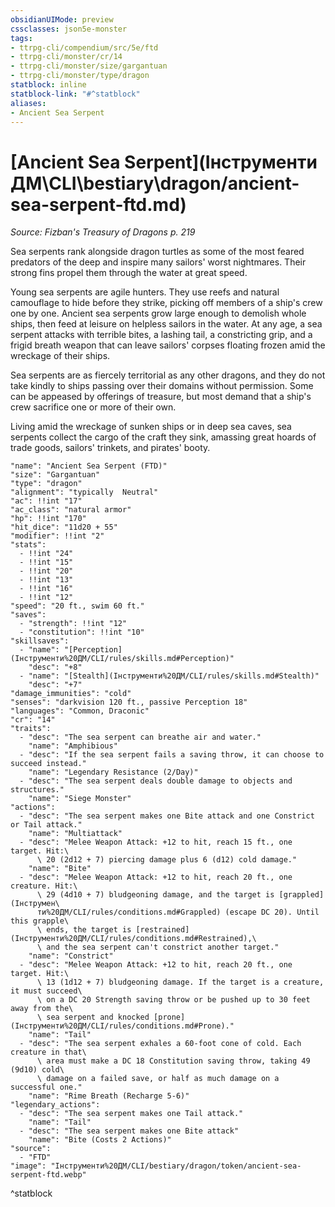 ```yaml
---
obsidianUIMode: preview
cssclasses: json5e-monster
tags:
- ttrpg-cli/compendium/src/5e/ftd
- ttrpg-cli/monster/cr/14
- ttrpg-cli/monster/size/gargantuan
- ttrpg-cli/monster/type/dragon
statblock: inline
statblock-link: "#^statblock"
aliases:
- Ancient Sea Serpent
---
```

# [Ancient Sea Serpent](Інструменти ДМ\CLI\bestiary\dragon/ancient-sea-serpent-ftd.md)
*Source: Fizban's Treasury of Dragons p. 219*  

Sea serpents rank alongside dragon turtles as some of the most feared predators of the deep and inspire many sailors' worst nightmares. Their strong fins propel them through the water at great speed.

Young sea serpents are agile hunters. They use reefs and natural camouflage to hide before they strike, picking off members of a ship's crew one by one. Ancient sea serpents grow large enough to demolish whole ships, then feed at leisure on helpless sailors in the water. At any age, a sea serpent attacks with terrible bites, a lashing tail, a constricting grip, and a frigid breath weapon that can leave sailors' corpses floating frozen amid the wreckage of their ships.

Sea serpents are as fiercely territorial as any other dragons, and they do not take kindly to ships passing over their domains without permission. Some can be appeased by offerings of treasure, but most demand that a ship's crew sacrifice one or more of their own.

Living amid the wreckage of sunken ships or in deep sea caves, sea serpents collect the cargo of the craft they sink, amassing great hoards of trade goods, sailors' trinkets, and pirates' booty.

```statblock
"name": "Ancient Sea Serpent (FTD)"
"size": "Gargantuan"
"type": "dragon"
"alignment": "typically  Neutral"
"ac": !!int "17"
"ac_class": "natural armor"
"hp": !!int "170"
"hit_dice": "11d20 + 55"
"modifier": !!int "2"
"stats":
  - !!int "24"
  - !!int "15"
  - !!int "20"
  - !!int "13"
  - !!int "16"
  - !!int "12"
"speed": "20 ft., swim 60 ft."
"saves":
  - "strength": !!int "12"
  - "constitution": !!int "10"
"skillsaves":
  - "name": "[Perception](Інструменти%20ДМ/CLI/rules/skills.md#Perception)"
    "desc": "+8"
  - "name": "[Stealth](Інструменти%20ДМ/CLI/rules/skills.md#Stealth)"
    "desc": "+7"
"damage_immunities": "cold"
"senses": "darkvision 120 ft., passive Perception 18"
"languages": "Common, Draconic"
"cr": "14"
"traits":
  - "desc": "The sea serpent can breathe air and water."
    "name": "Amphibious"
  - "desc": "If the sea serpent fails a saving throw, it can choose to succeed instead."
    "name": "Legendary Resistance (2/Day)"
  - "desc": "The sea serpent deals double damage to objects and structures."
    "name": "Siege Monster"
"actions":
  - "desc": "The sea serpent makes one Bite attack and one Constrict or Tail attack."
    "name": "Multiattack"
  - "desc": "Melee Weapon Attack: +12 to hit, reach 15 ft., one target. Hit:\
      \ 20 (2d12 + 7) piercing damage plus 6 (d12) cold damage."
    "name": "Bite"
  - "desc": "Melee Weapon Attack: +12 to hit, reach 20 ft., one creature. Hit:\
      \ 29 (4d10 + 7) bludgeoning damage, and the target is [grappled](Інструмен\
      ти%20ДМ/CLI/rules/conditions.md#Grappled) (escape DC 20). Until this grapple\
      \ ends, the target is [restrained](Інструменти%20ДМ/CLI/rules/conditions.md#Restrained),\
      \ and the sea serpent can't constrict another target."
    "name": "Constrict"
  - "desc": "Melee Weapon Attack: +12 to hit, reach 20 ft., one target. Hit:\
      \ 13 (1d12 + 7) bludgeoning damage. If the target is a creature, it must succeed\
      \ on a DC 20 Strength saving throw or be pushed up to 30 feet away from the\
      \ sea serpent and knocked [prone](Інструменти%20ДМ/CLI/rules/conditions.md#Prone)."
    "name": "Tail"
  - "desc": "The sea serpent exhales a 60-foot cone of cold. Each creature in that\
      \ area must make a DC 18 Constitution saving throw, taking 49 (9d10) cold\
      \ damage on a failed save, or half as much damage on a successful one."
    "name": "Rime Breath (Recharge 5-6)"
"legendary_actions":
  - "desc": "The sea serpent makes one Tail attack."
    "name": "Tail"
  - "desc": "The sea serpent makes one Bite attack"
    "name": "Bite (Costs 2 Actions)"
"source":
  - "FTD"
"image": "Інструменти%20ДМ/CLI/bestiary/dragon/token/ancient-sea-serpent-ftd.webp"
```
^statblock